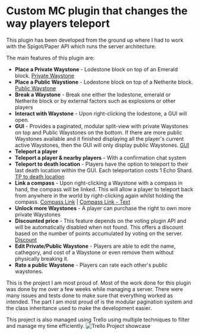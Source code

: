 # Custom MC plugin that changes the way players teleport
This plugin has been developed from the ground up where I had to work with the Spigot/Paper API which runs the server architecture. 

The main features of this plugin are:
- **Place a Private Waystone** - Lodestone block on top of an Emerald block. [Private Waystone](https://cdn.discordapp.com/attachments/859895650900377610/1059539254885220433/image.png?ex=6626acd3&is=661437d3&hm=87ac0e3edd6153c8da1c2d32bb1916585663107e02b03eb59ce0e8c5b800ffae& "Private Waystone")
- **Place a Public Waystione** - Lodestone block on top of a Netherite block. [Public Waystone](https://media.discordapp.net/attachments/859895650900377610/1059539255262728242/image.png?ex=6626acd3&is=661437d3&hm=71d97b9bb1092b9d71140707ffc8cc7c76acf468f3a52f16be2949c19faec27d&=&format=webp&quality=lossless "Public Waystone")
- **Break a Waystone** - Break one either the lodestone, emerald or Netherite block or by external factors such as explosions or other players
- **Interact with Waystone**  - Upon right-clicking the lodestone, a GUI will open.
- **GUI** - Provides a paginated, modular split-view with private Waystones on top and Public Waystones on the bottom. If there are more public Waystones available and it finished displaying all the player's current active Waystones, then the GUI will only display public Waystones. [GUI](https://cdn.discordapp.com/attachments/866756818712789002/1227541750135132232/image.png?ex=6628c857&is=66165357&hm=aeac65cbde97e84bedc28beb3a04d186d8477a89f12c4cee78033f959d792a15& "GUI showcase")
- **Teleport a player** 
- **Teleport a player & nearby players** - With a confirmation chat system
- **Teleport to death location** - Players have the option to teleport to their last death location within the GUI. Each teleportation costs 1 Echo Shard. [TP to death location](https://cdn.discordapp.com/attachments/866756818712789002/1227543301800984606/image.png?ex=6628c9c9&is=661654c9&hm=9612a310b41147108068a9a3b8f08520579a67e019d22d07d285825f625c3c03& "TP to death location showcase")
- **Link a compass** - Upon right-clicking a Waystone with a compass in hand, the compass will be linked. This will allow a player to teleport back from anywhere in the world by right-clicking again whilst holding the compass. [Compass Link](https://cdn.discordapp.com/attachments/859895650900377610/1153823888191533056/image.png?ex=662839bb&is=6615c4bb&hm=3e8f13d17cd3dd95b019be4fbf3d72bf450198681eb4f28a54137367d6167a5b& "Compass Link") | [Compass Link - Text](https://cdn.discordapp.com/attachments/859895650900377610/1153823888459960431/image.png?ex=662839bc&is=6615c4bc&hm=1e4ddb8dbf231df19ec2d8aa4bd9ad274067528fe30038fa8d6bf125914239dc& "Compass Link - Text") 
- **Unlock more Waystones** - A player can purchase the right to own more private Waystones
- **Discounted price** - This feature depends on the voting plugin API and will be automatically disabled when not found. This offers a discount based on the number of points accumulated by voting on the server. [Discount](https://cdn.discordapp.com/attachments/866756818712789002/1227542489234145301/image.png?ex=6628c908&is=66165408&hm=5323430877ea980022aefd6c2fb84c7f2d89d49208e27f96e085758fd94dc685& "Discount showcase")
- **Edit Private/Public Waystone** - Players are able to edit the name, cathegory, and cost of a Waystone or even remove them without physically breaking it.
- **Rate a public Waystone** - Players can rate each other's public waystones.

This is the project I am most proud of. Most of the work done for this plugin was done by me over a few weeks while managing a server. There were many issues and tests done to make sure that everything worked as intended.
The part I am most proud of is the modular pagination system and the class inheritance used to make the development easier.

This project is also managed using Trello using multiple techniques to filter and manage my time efficiently.
![Trello Project showcase](https://github.com/FabianGal45/Waystones/assets/73531299/2a2cdaac-4c0c-4039-88db-5a6402747799 "Trello project showcase")
